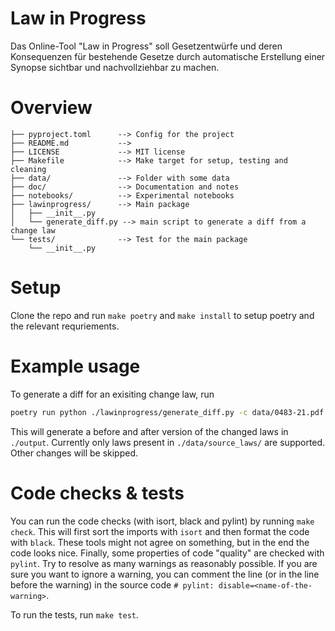 # Law in Progress

Das Online-Tool "Law in Progress" soll Gesetzentwürfe und deren Konsequenzen für bestehende Gesetze durch automatische Erstellung einer Synopse sichtbar und nachvollziehbar zu machen.


# Overview

```
├── pyproject.toml      --> Config for the project
├── README.md           --> 
├── LICENSE             --> MIT license 
├── Makefile            --> Make target for setup, testing and cleaning
├── data/               --> Folder with some data
├── doc/                --> Documentation and notes
├── notebooks/          --> Experimental notebooks
├── lawinprogress/      --> Main package
│   ├── __init__.py
│   └── generate_diff.py --> main script to generate a diff from a change law
└── tests/              --> Test for the main package
    └── __init__.py
```

# Setup

Clone the repo and run `make poetry` and `make install` to setup poetry and the relevant requriements.


# Example usage
To generate a diff for an exisiting change law, run

```bash
poetry run python ./lawinprogress/generate_diff.py -c data/0483-21.pdf
```

This will generate a before and after version of the changed laws in `./output`. Currently only laws present in `./data/source_laws/` are supported. Other changes will be skipped.


# Code checks & tests

You can run the code checks (with isort, black and pylint) by running `make check`.
This will first sort the imports with `isort` and then format the code with `black`.
These tools might not agree on something, but in the end the code looks nice.
Finally, some properties of code "quality" are checked with `pylint`.
Try to resolve as many warnings as reasonably possible. If you are sure you want to ignore a warning,
you can comment the line (or in the line before the warning) in the source code ```# pylint: disable=<name-of-the-warning>```.

To run the tests, run `make test`.
